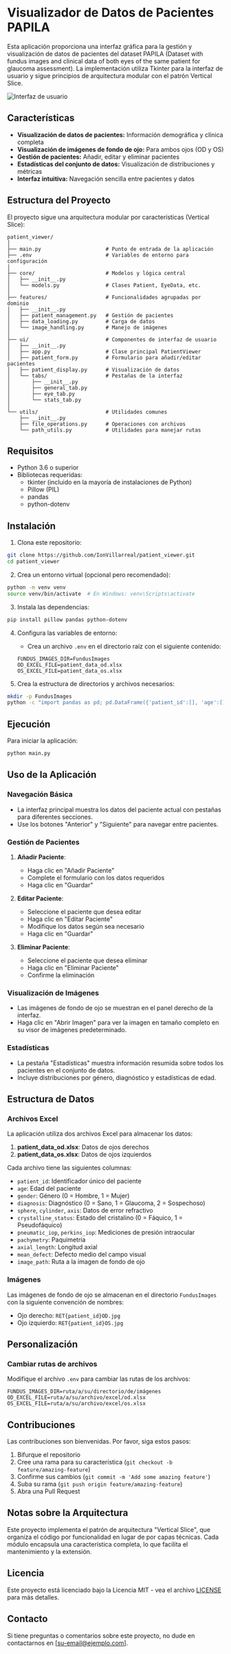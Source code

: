 # Visualizador de Datos de Pacientes PAPILA

Esta aplicación proporciona una interfaz gráfica para la gestión y visualización de datos de pacientes del dataset PAPILA (Dataset with fundus images and clinical data of both eyes of the same patient for glaucoma assessment). La implementación utiliza Tkinter para la interfaz de usuario y sigue principios de arquitectura modular con el patrón Vertical Slice.

![Interfaz de usuario](screenshot.png)

## Características

- **Visualización de datos de pacientes:** Información demográfica y clínica completa
- **Visualización de imágenes de fondo de ojo:** Para ambos ojos (OD y OS)
- **Gestión de pacientes:** Añadir, editar y eliminar pacientes
- **Estadísticas del conjunto de datos:** Visualización de distribuciones y métricas
- **Interfaz intuitiva:** Navegación sencilla entre pacientes y datos

## Estructura del Proyecto

El proyecto sigue una arquitectura modular por características (Vertical Slice):

```
patient_viewer/
│
├── main.py                     # Punto de entrada de la aplicación
├── .env                        # Variables de entorno para configuración
│
├── core/                       # Modelos y lógica central
│   ├── __init__.py
│   └── models.py               # Clases Patient, EyeData, etc.
│
├── features/                   # Funcionalidades agrupadas por dominio
│   ├── __init__.py
│   ├── patient_management.py   # Gestión de pacientes
│   ├── data_loading.py         # Carga de datos
│   └── image_handling.py       # Manejo de imágenes
│
├── ui/                         # Componentes de interfaz de usuario
│   ├── __init__.py
│   ├── app.py                  # Clase principal PatientViewer
│   ├── patient_form.py         # Formulario para añadir/editar pacientes
│   ├── patient_display.py      # Visualización de datos
│   └── tabs/                   # Pestañas de la interfaz
│       ├── __init__.py
│       ├── general_tab.py
│       ├── eye_tab.py
│       └── stats_tab.py
│
└── utils/                      # Utilidades comunes
    ├── __init__.py
    ├── file_operations.py      # Operaciones con archivos
    └── path_utils.py           # Utilidades para manejar rutas
```

## Requisitos

- Python 3.6 o superior
- Bibliotecas requeridas: 
  - tkinter (incluido en la mayoría de instalaciones de Python)
  - Pillow (PIL)
  - pandas
  - python-dotenv

## Instalación

1. Clona este repositorio:
```bash
git clone https://github.com/IonVillarreal/patient_viewer.git
cd patient_viewer
```

2. Crea un entorno virtual (opcional pero recomendado):
```bash
python -m venv venv
source venv/bin/activate  # En Windows: venv\Scripts\activate
```

3. Instala las dependencias:
```bash
pip install pillow pandas python-dotenv
```

4. Configura las variables de entorno:
   - Crea un archivo `.env` en el directorio raíz con el siguiente contenido:
   ```
   FUNDUS_IMAGES_DIR=FundusImages
   OD_EXCEL_FILE=patient_data_od.xlsx
   OS_EXCEL_FILE=patient_data_os.xlsx
   ```

5. Crea la estructura de directorios y archivos necesarios:
```bash
mkdir -p FundusImages
python -c "import pandas as pd; pd.DataFrame({'patient_id':[], 'age':[], 'gender':[], 'diagnosis':[], 'sphere':[], 'cylinder':[], 'axis':[], 'crystalline_status':[], 'pneumatic_iop':[], 'perkins_iop':[], 'pachymetry':[], 'axial_length':[], 'mean_defect':[], 'image_path':[]}).to_excel('patient_data_od.xlsx', index=False); pd.DataFrame({'patient_id':[], 'age':[], 'gender':[], 'diagnosis':[], 'sphere':[], 'cylinder':[], 'axis':[], 'crystalline_status':[], 'pneumatic_iop':[], 'perkins_iop':[], 'pachymetry':[], 'axial_length':[], 'mean_defect':[], 'image_path':[]}).to_excel('patient_data_os.xlsx', index=False);"
```

## Ejecución

Para iniciar la aplicación:

```bash
python main.py
```

## Uso de la Aplicación

### Navegación Básica

- La interfaz principal muestra los datos del paciente actual con pestañas para diferentes secciones.
- Use los botones "Anterior" y "Siguiente" para navegar entre pacientes.

### Gestión de Pacientes

1. **Añadir Paciente**:
   - Haga clic en "Añadir Paciente"
   - Complete el formulario con los datos requeridos
   - Haga clic en "Guardar"

2. **Editar Paciente**:
   - Seleccione el paciente que desea editar
   - Haga clic en "Editar Paciente"
   - Modifique los datos según sea necesario
   - Haga clic en "Guardar"

3. **Eliminar Paciente**:
   - Seleccione el paciente que desea eliminar
   - Haga clic en "Eliminar Paciente"
   - Confirme la eliminación

### Visualización de Imágenes

- Las imágenes de fondo de ojo se muestran en el panel derecho de la interfaz.
- Haga clic en "Abrir Imagen" para ver la imagen en tamaño completo en su visor de imágenes predeterminado.

### Estadísticas

- La pestaña "Estadísticas" muestra información resumida sobre todos los pacientes en el conjunto de datos.
- Incluye distribuciones por género, diagnóstico y estadísticas de edad.

## Estructura de Datos

### Archivos Excel

La aplicación utiliza dos archivos Excel para almacenar los datos:

1. **patient_data_od.xlsx**: Datos de ojos derechos
2. **patient_data_os.xlsx**: Datos de ojos izquierdos

Cada archivo tiene las siguientes columnas:
- `patient_id`: Identificador único del paciente
- `age`: Edad del paciente
- `gender`: Género (0 = Hombre, 1 = Mujer)
- `diagnosis`: Diagnóstico (0 = Sano, 1 = Glaucoma, 2 = Sospechoso)
- `sphere`, `cylinder`, `axis`: Datos de error refractivo
- `crystalline_status`: Estado del cristalino (0 = Fáquico, 1 = Pseudofáquico)
- `pneumatic_iop`, `perkins_iop`: Mediciones de presión intraocular
- `pachymetry`: Paquimetría
- `axial_length`: Longitud axial
- `mean_defect`: Defecto medio del campo visual
- `image_path`: Ruta a la imagen de fondo de ojo

### Imágenes

Las imágenes de fondo de ojo se almacenan en el directorio `FundusImages` con la siguiente convención de nombres:
- Ojo derecho: `RET{patient_id}OD.jpg`
- Ojo izquierdo: `RET{patient_id}OS.jpg`

## Personalización

### Cambiar rutas de archivos

Modifique el archivo `.env` para cambiar las rutas de los archivos:
```
FUNDUS_IMAGES_DIR=ruta/a/su/directorio/de/imágenes
OD_EXCEL_FILE=ruta/a/su/archivo/excel/od.xlsx
OS_EXCEL_FILE=ruta/a/su/archivo/excel/os.xlsx
```

## Contribuciones

Las contribuciones son bienvenidas. Por favor, siga estos pasos:

1. Bifurque el repositorio
2. Cree una rama para su característica (`git checkout -b feature/amazing-feature`)
3. Confirme sus cambios (`git commit -m 'Add some amazing feature'`)
4. Suba su rama (`git push origin feature/amazing-feature`)
5. Abra una Pull Request

## Notas sobre la Arquitectura

Este proyecto implementa el patrón de arquitectura "Vertical Slice", que organiza el código por funcionalidad en lugar de por capas técnicas. Cada módulo encapsula una característica completa, lo que facilita el mantenimiento y la extensión.

## Licencia

Este proyecto está licenciado bajo la Licencia MIT - vea el archivo [LICENSE](LICENSE) para más detalles.

## Contacto

Si tiene preguntas o comentarios sobre este proyecto, no dude en contactarnos en [su-email@ejemplo.com].